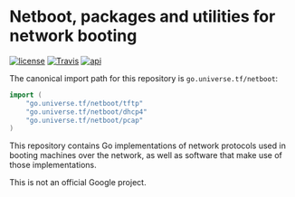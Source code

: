# Netboot, packages and utilities for network booting

[![license](https://img.shields.io/github/license/google/netboot.svg?maxAge=2592000)](https://github.com/google/netboot/blob/master/LICENSE) [![Travis](https://img.shields.io/travis/google/netboot.svg?maxAge=2592000)](https://travis-ci.org/google/netboot)  [![api](https://img.shields.io/badge/api-unstable-red.svg)](https://godoc.org/go.universe.tf/netboot)

The canonical import path for this repository is `go.universe.tf/netboot`:

```go
import (
    "go.universe.tf/netboot/tftp"
    "go.universe.tf/netboot/dhcp4"
    "go.universe.tf/netboot/pcap"
)
```

This repository contains Go implementations of network protocols used
in booting machines over the network, as well as software that make
use of those implementations.

This is not an official Google project.
